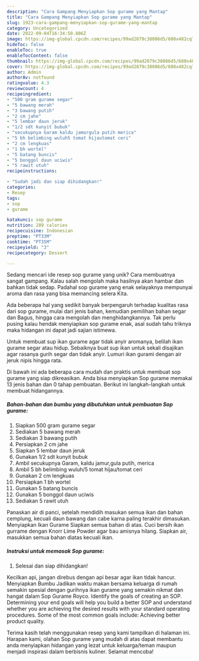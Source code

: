 ```yaml
---
description: "Cara Gampang Menyiapkan Sop gurame yang Mantap"
title: "Cara Gampang Menyiapkan Sop gurame yang Mantap"
slug: 1923-cara-gampang-menyiapkan-sop-gurame-yang-mantap
category: Uncategorized
date: 2022-09-04T16:34:50.806Z
image: https://img-global.cpcdn.com/recipes/99ad2879c38086d5/680x482cq70/sop-gurame-foto-resep-utama.jpg
hideToc: false
enableToc: true
enableTocContent: false
thumbnail: https://img-global.cpcdn.com/recipes/99ad2879c38086d5/680x482cq70/sop-gurame-foto-resep-utama.jpg
cover: https://img-global.cpcdn.com/recipes/99ad2879c38086d5/680x482cq70/sop-gurame-foto-resep-utama.jpg
author: Admin
authorAv: notfound
ratingvalue: 4.3
reviewcount: 4
recipeingredient:
- "500 gram gurame segar"
- "5 bawang merah"
- "3 bawang putih"
- "2 cm jahe"
- "5 lembar daun jeruk"
- "1/2 sdt kunyit bubuk"
- "secukupnya Garam kaldu jamurgula putih merica"
- "5 bh belimbing wuluh5 tomat hijautomat ceri"
- "2 cm lengkuas"
- "1 bh wortel"
- "5 batang buncis"
- "5 bonggol daun uciwis"
- "5 rawit utuh"
recipeinstructions:

- "Sudah jadi dan siap dihidangkan!"
categories:
- Resep
tags:
- sop
- gurame

katakunci: sop gurame 
nutrition: 289 calories
recipecuisine: Indonesian
preptime: "PT33M"
cooktime: "PT35M"
recipeyield: "3"
recipecategory: Dessert

---
```





Sedang mencari ide resep sop gurame yang unik? Cara membuatnya sangat gampang. Kalau salah mengolah maka hasilnya akan hambar dan bahkan tidak sedap. Padahal sop gurame yang enak selayaknya mempunyai aroma dan rasa yang bisa memancing selera Kita.





Ada beberapa hal yang sedikit banyak berpengaruh terhadap kualitas rasa dari sop gurame, mulai dari jenis bahan, kemudian pemilihan bahan segar dan Bagus, hingga cara mengolah dan menghidangkannya. Tak perlu pusing kalau hendak menyiapkan sop gurame enak,      asal sudah tahu triknya maka hidangan ini dapat jadi sajian istimewa.














Untuk membuat sup ikan gurame agar tidak anyir aromanya, belilah ikan gurame segar atau hidup. Sebaiknya buat sup ikan untuk sekali disajikan agar rasanya gurih segar dan tidak anyir. Lumuri ikan gurami dengan air jeruk nipis hingga rata.






Di bawah ini ada beberapa cara mudah dan praktis untuk membuat sop gurame yang siap dikreasikan. Anda bisa menyiapkan Sop gurame memakai 13 jenis bahan dan 0 tahap pembuatan. Berikut ini langkah-langkah untuk membuat hidangannya.

<!--inarticleads1-->

##### Bahan-bahan dan bumbu yang dibutuhkan untuk pembuatan Sop gurame:

1. Siapkan 500 gram gurame segar
1. Sediakan 5 bawang merah
1. Sediakan 3 bawang putih
1. Persiapkan 2 cm jahe
1. Siapkan 5 lembar daun jeruk
1. Gunakan 1/2 sdt kunyit bubuk
1. Ambil secukupnya Garam, kaldu jamur,gula putih, merica
1. Ambil 5 bh belimbing wuluh/5 tomat hijau/tomat ceri
1. Gunakan 2 cm lengkuas
1. Persiapkan 1 bh wortel
1. Gunakan 5 batang buncis
1. Gunakan 5 bonggol daun uciwis
1. Sediakan 5 rawit utuh


Panaskan air di panci, setelah mendidih masukan semua ikan dan bahan cemplung, kecuali daun bawang dan cabe karna paling terakhir dimasukan. Menyiapkan Ikan Gurame Siapkan semua bahan di atas. Cuci bersih ikan gurrame dengan Knorr Lime Powder agar bau amisnya hilang. Siapkan air, masukkan semua bahan diatas kecuali ikan. 

<!--inarticleads2-->

##### Instruksi untuk memasak Sop gurame:


1. Selesai dan siap dihidangkan!

Kecilkan api, jangan direbus dengan api besar agar ikan tidak hancur. Menyiapkan Bumbu Jadikan waktu makan bersama keluarga di rumah semakin spesial dengan gurihnya ikan gurame yang semakin nikmat dan hangat dalam Sop Gurame Royco. Identify the goals of creating an SOP. Determining your end goals will help you build a better SOP and understand whether you are achieving the desired results with your standard operating procedures. Some of the most common goals include: Achieving better product quality. 

Terima kasih telah menggunakan resep yang kami tampilkan di halaman ini. Harapan kami, olahan Sop gurame yang mudah di atas dapat membantu anda menyiapkan hidangan yang lezat untuk keluarga/teman maupun menjadi inspirasi dalam berbisnis kuliner. Selamat mencoba!
